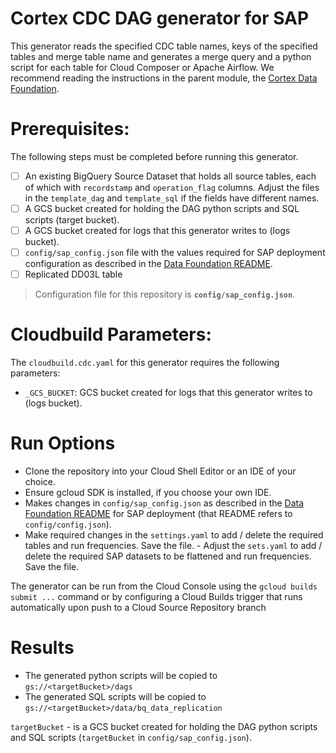 # Cortex CDC DAG generator for SAP
This generator reads the specified CDC table names, keys of the specified tables and merge table
name and generates a merge query and a python script for each table for Cloud Composer or Apache
Airflow. We recommend reading the instructions in the parent module, the
[Cortex Data Foundation](https://github.com/GoogleCloudPlatform/cortex-data-foundation).

# Prerequisites:
The following steps must be completed before running this generator.
- [ ] An existing BigQuery Source Dataset that holds all source tables, each of
which with `recordstamp` and `operation_flag` columns. Adjust the files
in the `template_dag` and `template_sql` if the fields have different names.
- [ ] A GCS bucket created for holding the DAG python scripts and SQL scripts (target bucket).
- [ ] A GCS bucket created for logs that this generator writes to (logs bucket).
- [ ] `config/sap_config.json` file with the values required for SAP deployment configuration
as described in the [Data Foundation README](https://github.com/GoogleCloudPlatform/cortex-data-foundation/blob/main/README.md).
- [ ] Replicated DD03L table

> Configuration file for this repository is **`config/sap_config.json`**.

# Cloudbuild Parameters:
The `cloudbuild.cdc.yaml` for this generator requires the following
parameters:
- `_GCS_BUCKET`: GCS bucket created for logs that this generator writes to (logs bucket).

# Run Options
- Clone the repository into your Cloud Shell Editor or an IDE of your choice.
- Ensure gcloud SDK is installed, if you choose your own IDE.
- Makes changes in `config/sap_config.json` as described in the [Data Foundation README](https://github.com/GoogleCloudPlatform/cortex-data-foundation/blob/main/README.md) for SAP deployment
(that README refers to `config/config.json`).
- Make required changes in the `settings.yaml` to add / delete the required tables and run
 frequencies. Save the file.  - Adjust the `sets.yaml` to add / delete the required SAP datasets
 to be flattened and run frequencies. Save the file.

The generator can be run from the Cloud Console using the `gcloud builds submit ...` command or
by configuring a Cloud Builds trigger that runs automatically upon push to a Cloud Source
 Repository branch

# Results
- The generated python scripts will be copied to `gs://<targetBucket>/dags`
- The generated SQL scripts will be copied to `gs://<targetBucket>/data/bq_data_replication`

`targetBucket` - is a GCS bucket created for holding the DAG python scripts and SQL scripts
(`targetBucket` in `config/sap_config.json`).
